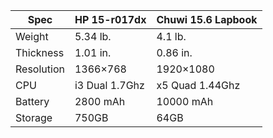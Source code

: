 ﻿Spec|HP 15-r017dx|Chuwi 15.6 Lapbook
-|-|-|
Weight|5.34 lb.|4.1 lb.
Thickness|1.01 in.|0.86 in.
Resolution|1366×768|1920×1080
CPU|i3 Dual 1.7Ghz|x5 Quad 1.44Ghz
Battery|2800 mAh|10000 mAh
Storage|750GB|64GB